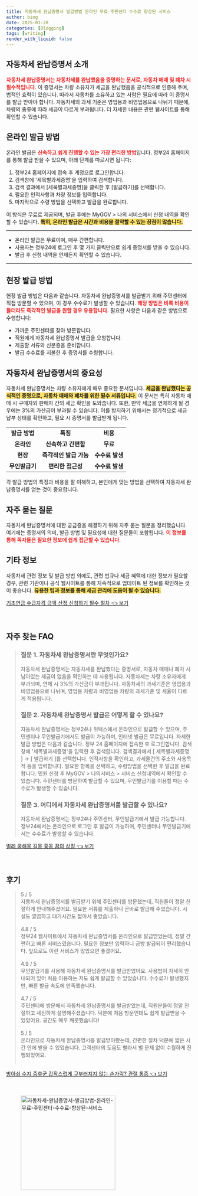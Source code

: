 ```yaml
---
title: 자동차세 완납증명서 발급방법 온라인 무료 주민센터 수수료 향상된 서비스
author: bing
date: 2025-01-28
categories: [Blogging]
tags: [writing]
render_with_liquid: false
---
```



<h2 id='자동차세_완납증명서_소개'>자동차세 완납증명서 소개</h2>

<p><b><span style="color: #ee2323;">자동차세 완납증명서는 자동차세를 완납했음을 증명하는 문서로, 자동차 매매 및 폐차 시 필수적입니다.</span></b> 이 증명서는 차량 소유자가 세금을 완납했음을 공식적으로 인증해 주며, 법적인 효력이 있습니다. 따라서 자동차를 소유하고 있는 사람은 필요에 따라 이 증명서를 발급 받아야 합니다. 자동차세의 과세 기준은 영업용과 비영업용으로 나뉘기 때문에, 차량의 종류에 따라 세금이 다르게 부과됩니다. 더 자세한 내용은 관련 웹사이트를 통해 확인할 수 있습니다.</p>

<h2 id='온라인_발급_방법'>온라인 발급 방법</h2>

<p>온라인 발급은 <b><span style="color: #ee2323;">신속하고 쉽게 진행할 수 있는 가장 편리한 방법</span></b>입니다. 정부24 홈페이지를 통해 발급 받을 수 있으며, 아래 단계를 따르시면 됩니다:</p>

<ol>
    <li>정부24 홈페이지에 접속 후 계정으로 로그인합니다.</li>
    <li>검색창에 '세목별과세증명'을 입력하여 검색합니다.</li>
    <li>검색 결과에서 [세목별과세증명]을 클릭한 후 [발급하기]를 선택합니다.</li>
    <li>필요한 인적사항과 차량 정보를 입력합니다.</li>
    <li>마지막으로 수령 방법을 선택하고 발급을 완료합니다.</li>
</ol>

<p>이 방식은 무료로 제공되며, 발급 후에는 MyGOV > 나의 서비스에서 신청 내역을 확인할 수 있습니다. <b><span style="background-color: #ffe066;">특히, 온라인 발급은 시간과 비용을 절약할 수 있는 장점이 많습니다.</span></b></p>

<hr />

<ul>
    <li>온라인 발급은 무료이며, 매우 간편합니다.</li>
    <li>사용자는 정부24에 로그인 후 몇 가지 클릭만으로 쉽게 증명서를 받을 수 있습니다.</li>
    <li>발급 후 신청 내역을 언제든지 확인할 수 있습니다.</li>
</ul>

<hr />

<h2 id='현장_발급_방법'>현장 발급 방법</h2>

<p>현장 발급 방법은 다음과 같습니다. 자동차세 완납증명서를 발급받기 위해 주민센터에 직접 방문할 수 있으며, 이 경우 수수료가 발생할 수 있습니다. <b><span style="color: #ee2323;">해당 방법은 비록 비용이 들더라도 즉각적인 발급을 원할 경우 유용합니다.</span></b> 필요한 사항은 다음과 같은 방법으로 수행합니다:</p>

<ul>
    <li>가까운 주민센터를 찾아 방문합니다.</li>
    <li>직원에게 자동차세 완납증명서 발급을 요청합니다.</li>
    <li>제출할 서류와 신분증을 준비합니다.</li>
    <li>발급 수수료를 지불한 후 증명서를 수령합니다.</li>
</ul>

<h2 id='자동차세_완납증명서의_중요성'>자동차세 완납증명서의 중요성</h2>

<p>자동차세 완납증명서는 차량 소유자에게 매우 중요한 문서입니다. <b><span style="background-color: #ffe066;">세금을 완납했다는 공식적인 증명으로, 자동차 매매와 폐차를 위한 필수 서류입니다.</span></b> 이 문서는 특히 자동차 매매 시 구매자와 판매자 간의 세금 확인을 도와줍니다. 또한, 만약 세금을 연체하게 될 경우에는 3%의 가산금이 부과될 수 있습니다. 이를 방지하기 위해서는 정기적으로 세금 납부 상태를 확인하고, 필요 시 증명서를 발급받게 됩니다.</p>

<table>
    <tr>
        <td style="text-align: center; height: 17px;"><b>발급 방법</b></td>
        <td style="text-align: center; height: 17px;"><b>특징</b></td>
        <td style="text-align: center; height: 17px;"><b>비용</b></td>
    </tr>
    <tr>
        <td style="text-align: center; height: 17px;"><b>온라인</b></td>
        <td style="text-align: center; height: 17px;"><b>신속하고 간편함</b></td>
        <td style="text-align: center; height: 17px;"><b>무료</b></td>
    </tr>
    <tr>
        <td style="text-align: center; height: 17px;"><b>현장</b></td>
        <td style="text-align: center; height: 17px;"><b>즉각적인 발급 가능</b></td>
        <td style="text-align: center; height: 17px;"><b>수수료 발생</b></td>
    </tr>
    <tr>
        <td style="text-align: center; height: 17px;"><b>무인발급기</b></td>
        <td style="text-align: center; height: 17px;"><b>편리한 접근성</b></td>
        <td style="text-align: center; height: 17px;"><b>수수료 발생</b></td>
    </tr>
</table>

<p>각 발급 방법의 특징과 비용을 잘 이해하고, 본인에게 맞는 방법을 선택하여 자동차세 완납증명서를 얻는 것이 중요합니다.</p>

<h2 id='자주_묻는_질문'>자주 묻는 질문</h2>

<p>자동차세 완납증명서에 대한 궁금증을 해결하기 위해 자주 묻는 질문을 정리했습니다. 여기에는 증명서의 의미, 발급 방법 및 필요성에 대한 질문들이 포함됩니다. <b><span style="color: #ee2323;">이 정보를 통해 독자들은 필요한 정보에 쉽게 접근할 수 있습니다.</span></b></p>

<h2 id='기타_정보'>기타 정보</h2>

<p>자동차세 관련 정보 및 발급 방법 외에도, 관련 법규나 세금 혜택에 대한 정보가 필요할 경우, 관련 기관이나 공식 웹사이트를 통해 지속적으로 업데이트 된 정보를 확인하는 것이 좋습니다. <b><span style="background-color: #ffe066;">유용한 팁과 정보를 통해 세금 관리에 도움이 될 수 있습니다.</span></b></p>


<p><a class="click-button" title="기초연금 수급자격 금액 산정 신청하기 필수 절차" href="https://aptwhite.github.io/posts/%EA%B8%B0%EC%B4%88%EC%97%B0%EA%B8%88-%EC%88%98%EA%B8%89%EC%9E%90%EA%B2%A9-%EA%B8%88%EC%95%A1-%EC%82%B0%EC%A0%95-%EC%8B%A0%EC%B2%AD%ED%95%98%EA%B8%B0-%ED%95%84%EC%88%98-%EC%A0%88%EC%B0%A8/" rel="dofollow">기초연금 수급자격 금액 산정 신청하기 필수 절차 👈 보기</a></p><br>
<h2 id='자주_찾는_FAQ'>자주 찾는 FAQ</h2>
<div itemscope="" itemtype="https://schema.org/FAQPage"> 
<blockquote> 
<div itemscope="" itemprop="mainEntity" itemtype="https://schema.org/Question"> 
<h3 itemprop="name">질문 1. 자동차세 완납증명서란 무엇인가요?</h3> 
<div itemscope="" itemprop="acceptedAnswer" itemtype="https://schema.org/Answer"> 
<span itemprop="text"> 
<p>자동차세 완납증명서는 자동차세를 완납했다는 증명서로, 자동차 매매나 폐차 시 남아있는 세금이 없음을 확인하는 데 사용됩니다. 자동차세는 차량 소유자에게 부과되며, 연체 시 3%의 가산금이 부과됩니다. 자동차세의 과세기준은 영업용과 비영업용으로 나뉘며, 영업용 차량과 비영업용 차량의 과세기준 및 세율이 다르게 적용됩니다.</p> 
</span> 
</div> 
</div> 

<div itemscope="" itemprop="mainEntity" itemtype="https://schema.org/Question"> 
<h3 itemprop="name">질문 2. 자동차세 완납증명서 발급은 어떻게 할 수 있나요?</h3> 
<div itemscope="" itemprop="acceptedAnswer" itemtype="https://schema.org/Answer"> 
<span itemprop="text"> 
<p>자동차세 완납증명서는 정부24나 위택스에서 온라인으로 발급할 수 있으며, 주민센터나 무인발급기에서도 발급이 가능하며, 인터넷 발급은 무료입니다. 자세한 발급 방법은 다음과 같습니다. 정부 24 홈페이지에 접속한 후 로그인합니다. 검색창에 '세목별과세증명'을 입력한 후 검색합니다. 검색결과에서 [ 세목별과세증명 ] → [ 발급하기 ]를 선택합니다. 인적사항을 확인하고, 과세물건의 주소와 사용목적 등을 입력합니다. 필요한 항목을 선택하고, 수령방법을 선택한 후 발급을 완료합니다. 민원 신청 후 MyGOV > 나의서비스 > 서비스 신청내역에서 확인할 수 있습니다. 주민센터를 방문하여 발급할 수 있으며, 무인발급기를 이용할 때는 수수료가 발생할 수 있습니다.</p> 
</span> 
</div> 
</div> 

<div itemscope="" itemprop="mainEntity" itemtype="https://schema.org/Question"> 
<h3 itemprop="name">질문 3. 어디에서 자동차세 완납증명서를 발급할 수 있나요?</h3> 
<div itemscope="" itemprop="acceptedAnswer" itemtype="https://schema.org/Answer"> 
<span itemprop="text"> 
<p>자동차세 완납증명서는 정부24나 주민센터, 무인발급기에서 발급 가능합니다. 정부24에서는 온라인으로 로그인 후 발급이 가능하며, 주민센터나 무인발급기에서는 수수료가 발생할 수 있습니다.</p> 
</span> 
</div> 
</div> 

</blockquote> 
</div>
<p><a class="click-button" title="벌레 꿈해몽 길몽 흉몽 꿈의 상징" href="https://aptwhite.github.io/posts/%EB%B2%8C%EB%A0%88-%EA%BF%88%ED%95%B4%EB%AA%BD-%EA%B8%B8%EB%AA%BD-%ED%9D%89%EB%AA%BD-%EA%BF%88%EC%9D%98-%EC%83%81%EC%A7%95/" rel="dofollow">벌레 꿈해몽 길몽 흉몽 꿈의 상징 👈 보기</a></p><br>
<h2 id='후기'>후기</h2>
<div itemscope itemtype="https://schema.org/Product">
  <blockquote>
  <div itemprop="review" itemscope itemtype="https://schema.org/Review">
      <div itemprop="reviewRating" itemscope itemtype="https://schema.org/Rating"> <span itemprop="ratingValue">5</span> / <span itemprop="bestRating">5</span> </div>
      <span itemprop="reviewBody">자동차세 완납증명서를 발급받기 위해 주민센터를 방문했는데, 직원들이 정말 친절하게 안내해주셨어요. 필요한 서류를 제출하니 곧바로 발급해 주었습니다. 시설도 깔끔하고 대기시간도 짧아서 좋았습니다.</span>
  </div>
  <br>
  <div itemprop="review" itemscope itemtype="https://schema.org/Review">
      <div itemprop="reviewRating" itemscope itemtype="https://schema.org/Rating"> <span itemprop="ratingValue">4.8</span> / <span itemprop="bestRating">5</span> </div>
      <span itemprop="reviewBody">정부24 웹사이트에서 자동차세 완납증명서를 온라인으로 발급받았는데, 정말 간편하고 빠른 서비스였습니다. 필요한 정보만 입력하니 금방 발급되어 편리했습니다. 앞으로도 이런 서비스가 많았으면 좋겠어요.</span>
  </div>
  <br>
  <div itemprop="review" itemscope itemtype="https://schema.org/Review">
      <div itemprop="reviewRating" itemscope itemtype="https://schema.org/Rating"> <span itemprop="ratingValue">4.9</span> / <span itemprop="bestRating">5</span> </div>
      <span itemprop="reviewBody">무인발급기를 사용해 자동차세 완납증명서를 발급받았어요. 사용법이 자세히 안내되어 있어 처음 이용하는 저도 쉽게 발급할 수 있었습니다. 수수료가 발생했지만, 빠른 발급 속도에 만족했습니다.</span>
  </div>
  <br>
  <div itemprop="review" itemscope itemtype="https://schema.org/Review">
      <div itemprop="reviewRating" itemscope itemtype="https://schema.org/Rating"> <span itemprop="ratingValue">4.7</span> / <span itemprop="bestRating">5</span> </div>
      <span itemprop="reviewBody">주민센터에 방문해서 자동차세 완납증명서를 발급받았는데, 직원분들이 정말 친절하고 세심하게 설명해주셨습니다. 덕분에 처음 방문인데도 쉽게 발급받을 수 있었어요. 공간도 매우 깨끗했습니다!</span>
  </div>
  <br>
  <div itemprop="review" itemscope itemtype="https://schema.org/Review">
      <div itemprop="reviewRating" itemscope itemtype="https://schema.org/Rating"> <span itemprop="ratingValue">5</span> / <span itemprop="bestRating">5</span> </div>
      <span itemprop="reviewBody">온라인으로 자동차세 완납증명서를 발급받아봤는데, 간편한 절차 덕분에 짧은 시간 안에 받을 수 있었습니다. 고객센터의 도움도 빨라서 별 문제 없이 수월하게 진행되었어요.</span>
  </div>
  <br>
  </blockquote>
</div>
<p><a class="click-button" title="방아쇠 수지 증후군 갑작스럽게 구부러지지 않는 손가락? 관절 통증" href="https://aptwhite.github.io/posts/%EB%B0%A9%EC%95%84%EC%87%A0-%EC%88%98%EC%A7%80-%EC%A6%9D%ED%9B%84%EA%B5%B0-%EA%B0%91%EC%9E%91%EC%8A%A4%EB%9F%BD%EA%B2%8C-%EA%B5%AC%EB%B6%80%EB%9F%AC%EC%A7%80%EC%A7%80-%EC%95%8A%EB%8A%94-%EC%86%90%EA%B0%80%EB%9D%BD-%EA%B4%80%EC%A0%88-%ED%86%B5%EC%A6%9D/" rel="dofollow">방아쇠 수지 증후군 갑작스럽게 구부러지지 않는 손가락? 관절 통증 👈 보기</a></p><br>
<figure class="image"><img src="https://aptwhite.github.io/assets/img/thumbnail/자동차세-완납증명서-발급방법-온라인-무료-주민센터-수수료-향상된-서비스.webp" alt="자동차세-완납증명서-발급방법-온라인-무료-주민센터-수수료-향상된-서비스" width="256" height="256"></figure>